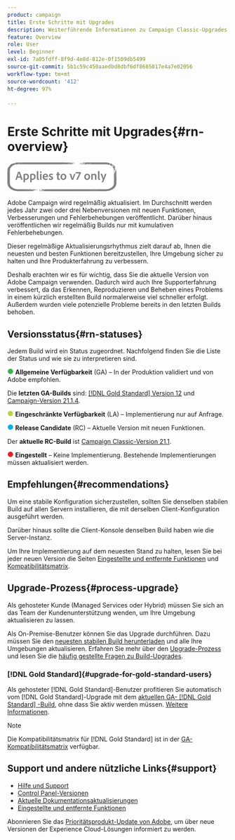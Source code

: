 ```yaml
---
product: campaign
title: Erste Schritte mit Upgrades
description: Weiterführende Informationen zu Campaign Classic-Upgrades
feature: Overview
role: User
level: Beginner
exl-id: 7a05fdff-8f9d-4e8d-812e-0f1509db5499
source-git-commit: 5b1c59c450aaedbd8dbf6df8685817e4a7e02056
workflow-type: tm+mt
source-wordcount: '412'
ht-degree: 97%

---
```


# Erste Schritte mit Upgrades{#rn-overview}

![](../../assets/v7-only.svg)

Adobe Campaign wird regelmäßig aktualisiert. Im Durchschnitt werden jedes Jahr zwei oder drei Nebenversionen mit neuen Funktionen, Verbesserungen und Fehlerbehebungen veröffentlicht. Darüber hinaus veröffentlichen wir regelmäßig Builds nur mit kumulativen Fehlerbehebungen.

Dieser regelmäßige Aktualisierungsrhythmus zielt darauf ab, Ihnen die neuesten und besten Funktionen bereitzustellen, Ihre Umgebung sicher zu halten und Ihre Produkterfahrung zu verbessern.

Deshalb erachten wir es für wichtig, dass Sie die aktuelle Version von Adobe Campaign verwenden. Dadurch wird auch Ihre Supporterfahrung verbessert, da das Erkennen, Reproduzieren und Beheben eines Problems in einem kürzlich erstellten Build normalerweise viel schneller erfolgt. Außerdem wurden viele potenzielle Probleme bereits in den letzten Builds behoben.

## Versionsstatus{#rn-statuses}

Jedem Build wird ein Status zugeordnet. Nachfolgend finden Sie die Liste der Status und wie sie zu interpretieren sind.

![](assets/do-not-localize/green3.png) **Allgemeine Verfügbarkeit** (GA) – In der Produktion validiert und von Adobe empfohlen.

Die **letzten GA-Builds** sind: [[!DNL Gold Standard] Version 12](../../rn/using/gold-standard.md) und [Campaign-Version 21.1.4](../../rn/using/latest-release.md#release-21-1-4-build-9340).

![](assets/do-not-localize/limited3.png) **Eingeschränkte Verfügbarkeit** (LA) – Implementierung nur auf Anfrage.

![](assets/do-not-localize/blue3.png) **Release Candidate** (RC) – Aktuelle Version mit neuen Funktionen.

Der **aktuelle RC-Build** ist [Campaign Classic-Version 21.1](../../rn/using/latest-release.md).

![](assets/do-not-localize/red3.png) **Eingestellt** – Keine Implementierung. Bestehende Implementierungen müssen aktualisiert werden.

## Empfehlungen{#recommendations}

Um eine stabile Konfiguration sicherzustellen, sollten Sie denselben stabilen Build auf allen Servern installieren, die mit derselben Client-Konfiguration ausgeführt werden.

Darüber hinaus sollte die Client-Konsole denselben Build haben wie die Server-Instanz.

Um Ihre Implementierung auf dem neuesten Stand zu halten, lesen Sie bei jeder neuen Version die Seiten [Eingestellte und entfernte Funktionen](../../rn/using/deprecated-features.md) und [Kompatibilitätsmatrix](../../rn/using/compatibility-matrix.md).

## Upgrade-Prozess{#process-upgrade}

Als gehosteter Kunde (Managed Services oder Hybrid) müssen Sie sich an das Team der Kundenunterstützung wenden, um Ihre Umgebung aktualisieren zu lassen.

Als On-Premise-Benutzer können Sie das Upgrade durchführen. Dazu müssen Sie den [neuesten stabilen Build herunterladen](https://experience.adobe.com/#/downloads/content/software-distribution/de/campaign.html) und alle Ihre Umgebungen aktualisieren. Erfahren Sie mehr über den [Upgrade-Prozess](../../production/using/build-upgrade.md) und lesen Sie die [häufig gestellte Fragen zu Build-Upgrades](../../platform/using/faq-build-upgrade.md).

### [!DNL Gold Standard]{#upgrade-for-gold-standard-users}

Als gehosteter [!DNL Gold Standard]-Benutzer profitieren Sie automatisch vom [!DNL Gold Standard]-Upgrade mit dem [aktuellen GA- [!DNL Gold Standard] -Build](../../rn/using/gold-standard.md#gs-12), ohne dass Sie aktiv werden müssen. [Weitere Informationen](../../rn/using/gs-overview.md).

>[!NOTE]
>Die Kompatibilitätsmatrix für [!DNL Gold Standard] ist in der [GA-Kompatibilitätsmatrix](../../rn/using/compatibility-matrix-gs.md) verfügbar.

## Support und andere nützliche Links{#support}

* [Hilfe und Support](../../support.md)
* [Control Panel-Versionen](https://experienceleague.adobe.com/docs/control-panel/using/release-notes.html?lang=de)
* [Aktuelle Dokumentationsaktualisierungen](../../rn/using/documentation-updates.md)
* [Eingestellte und entfernte Funktionen](../../rn/using/deprecated-features.md)

Abonnieren Sie das [Prioritätsprodukt-Update von Adobe](https://www.adobe.com/de/subscription/priority-product-update.html), um über neue Versionen der Experience Cloud-Lösungen informiert zu werden.
